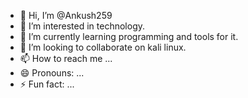 - 👋 Hi, I’m @Ankush259
- 👀 I’m interested in technology.
- 🌱 I’m currently learning programming and tools for it.
- 💞️ I’m looking to collaborate on kali linux.
- 📫 How to reach me ...
- 😄 Pronouns: ...
- ⚡ Fun fact: ...

<!---
Ankush259/Ankush259 is a ✨ special ✨ repository because its `README.md` (this file) appears on your GitHub profile.
You can click the Preview link to take a look at your changes.
--->
